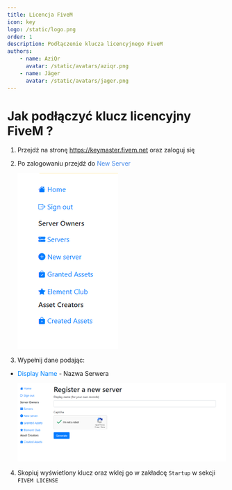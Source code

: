 ```yaml
---
title: Licencja FiveM
icon: key
logo: /static/logo.png
order: 1
description: Podłączenie klucza licencyjnego FiveM 
authors:
    - name: AziQr
      avatar: /static/avatars/aziqr.png
    - name: Jäger
      avatar: /static/avatars/jager.png
---
```


# Jak podłączyć klucz licencyjny FiveM ?

1. Przejdź na stronę https://keymaster.fivem.net oraz zaloguj się

2. Po zalogowaniu przejdź do <span style="color:rgb(67, 136, 233);">New Server</span>

   ![](/static/fivem/key1.png)
3. Wypełnij dane podając:
- <span style="color:rgb(0, 132, 255);">Display Name</span> - Nazwa Serwera

   ![](/static/fivem/key2.png)

4. Skopiuj wyświetlony klucz oraz wklej go w zakładcę `Startup` w sekcji `FIVEM LICENSE`
